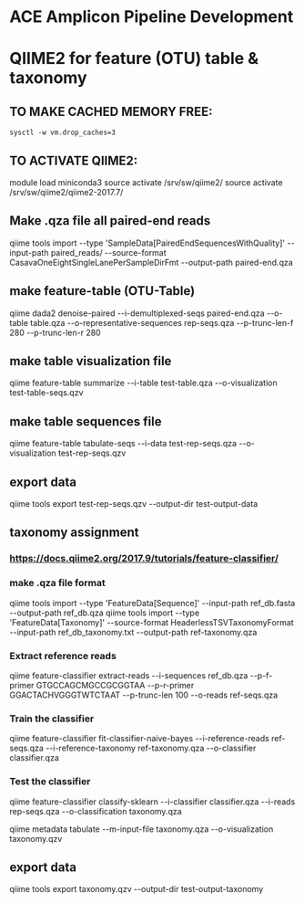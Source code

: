 # ACE Amplicon Pipeline Development

# QIIME2 for feature (OTU) table & taxonomy

## TO MAKE CACHED MEMORY FREE:
```
sysctl -w vm.drop_caches=3
```
## TO ACTIVATE QIIME2:

module load miniconda3
source activate /srv/sw/qiime2/
source activate /srv/sw/qiime2/qiime2-2017.7/


## Make .qza file all paired-end reads
qiime tools import --type 'SampleData[PairedEndSequencesWithQuality]' --input-path paired_reads/ --source-format CasavaOneEightSingleLanePerSampleDirFmt --output-path paired-end.qza

## make feature-table (OTU-Table)
qiime dada2 denoise-paired --i-demultiplexed-seqs paired-end.qza --o-table table.qza --o-representative-sequences rep-seqs.qza --p-trunc-len-f 280 --p-trunc-len-r 280

## make table visualization file
qiime feature-table summarize --i-table test-table.qza --o-visualization test-table-seqs.qzv

## make table sequences file
qiime feature-table tabulate-seqs   --i-data test-rep-seqs.qza   --o-visualization test-rep-seqs.qzv

## export data
qiime tools export test-rep-seqs.qzv --output-dir test-output-data

## taxonomy assignment
### https://docs.qiime2.org/2017.9/tutorials/feature-classifier/

### make .qza file format

qiime tools import --type 'FeatureData[Sequence]' --input-path ref_db.fasta --output-path ref_db.qza
qiime tools import --type 'FeatureData[Taxonomy]' --source-format HeaderlessTSVTaxonomyFormat --input-path ref_db_taxonomy.txt --output-path ref-taxonomy.qza

### Extract reference reads

qiime feature-classifier extract-reads --i-sequences ref_db.qza --p-f-primer GTGCCAGCMGCCGCGGTAA --p-r-primer GGACTACHVGGGTWTCTAAT --p-trunc-len 100 --o-reads ref-seqs.qza
  
### Train the classifier

qiime feature-classifier fit-classifier-naive-bayes --i-reference-reads ref-seqs.qza --i-reference-taxonomy ref-taxonomy.qza --o-classifier classifier.qza
  
### Test the classifier

qiime feature-classifier classify-sklearn --i-classifier classifier.qza --i-reads rep-seqs.qza --o-classification taxonomy.qza

qiime metadata tabulate --m-input-file taxonomy.qza --o-visualization taxonomy.qzv

## export data
qiime tools export taxonomy.qzv --output-dir test-output-taxonomy


